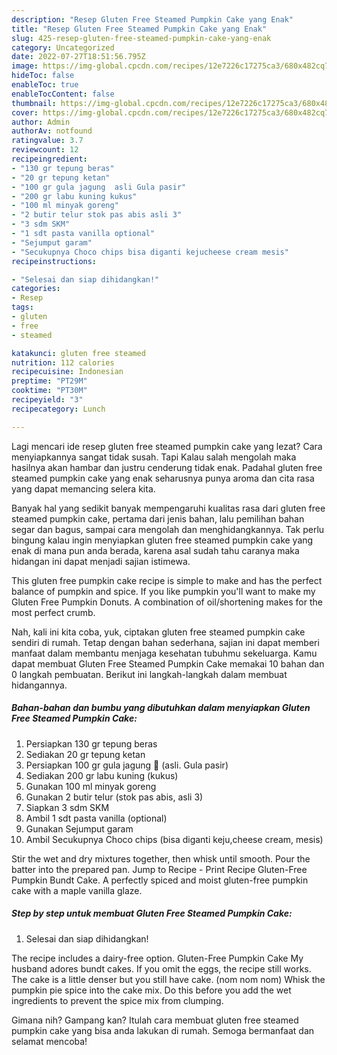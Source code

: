 ```yaml
---
description: "Resep Gluten Free Steamed Pumpkin Cake yang Enak"
title: "Resep Gluten Free Steamed Pumpkin Cake yang Enak"
slug: 425-resep-gluten-free-steamed-pumpkin-cake-yang-enak
category: Uncategorized
date: 2022-07-27T18:51:56.795Z
image: https://img-global.cpcdn.com/recipes/12e7226c17275ca3/680x482cq70/gluten-free-steamed-pumpkin-cake-foto-resep-utama.jpg
hideToc: false
enableToc: true
enableTocContent: false
thumbnail: https://img-global.cpcdn.com/recipes/12e7226c17275ca3/680x482cq70/gluten-free-steamed-pumpkin-cake-foto-resep-utama.jpg
cover: https://img-global.cpcdn.com/recipes/12e7226c17275ca3/680x482cq70/gluten-free-steamed-pumpkin-cake-foto-resep-utama.jpg
author: Admin
authorAv: notfound
ratingvalue: 3.7
reviewcount: 12
recipeingredient:
- "130 gr tepung beras"
- "20 gr tepung ketan"
- "100 gr gula jagung  asli Gula pasir"
- "200 gr labu kuning kukus"
- "100 ml minyak goreng"
- "2 butir telur stok pas abis asli 3"
- "3 sdm SKM"
- "1 sdt pasta vanilla optional"
- "Sejumput garam"
- "Secukupnya Choco chips bisa diganti kejucheese cream mesis"
recipeinstructions:

- "Selesai dan siap dihidangkan!"
categories:
- Resep
tags:
- gluten
- free
- steamed

katakunci: gluten free steamed 
nutrition: 112 calories
recipecuisine: Indonesian
preptime: "PT29M"
cooktime: "PT30M"
recipeyield: "3"
recipecategory: Lunch

---
```



Lagi mencari ide resep gluten free steamed pumpkin cake yang lezat? Cara menyiapkannya sangat tidak susah. Tapi Kalau salah mengolah maka hasilnya akan hambar dan justru cenderung tidak enak. Padahal gluten free steamed pumpkin cake yang enak seharusnya punya aroma dan cita rasa yang dapat memancing selera kita.


Banyak hal yang sedikit banyak mempengaruhi kualitas rasa dari gluten free steamed pumpkin cake, pertama dari jenis bahan, lalu pemilihan bahan segar dan bagus, sampai cara mengolah dan menghidangkannya. Tak perlu bingung kalau ingin menyiapkan gluten free steamed pumpkin cake yang enak di mana pun anda berada, karena asal sudah tahu caranya maka hidangan ini dapat menjadi sajian istimewa.

This gluten free pumpkin cake recipe is simple to make and has the perfect balance of pumpkin and spice. If you like pumpkin you&#39;ll want to make my Gluten Free Pumpkin Donuts. A combination of oil/shortening makes for the most perfect crumb.


Nah, kali ini kita coba, yuk, ciptakan gluten free steamed pumpkin cake sendiri di rumah. Tetap dengan bahan sederhana, sajian ini dapat memberi manfaat dalam membantu menjaga kesehatan tubuhmu sekeluarga. Kamu dapat membuat Gluten Free Steamed Pumpkin Cake memakai 10 bahan dan 0 langkah pembuatan. Berikut ini langkah-langkah dalam membuat hidangannya.

<!--inarticleads1-->

##### Bahan-bahan dan bumbu yang dibutuhkan dalam menyiapkan Gluten Free Steamed Pumpkin Cake:

1. Persiapkan 130 gr tepung beras
1. Sediakan 20 gr tepung ketan
1. Persiapkan 100 gr gula jagung 🌽 (asli. Gula pasir)
1. Sediakan 200 gr labu kuning (kukus)
1. Gunakan 100 ml minyak goreng
1. Gunakan 2 butir telur (stok pas abis, asli 3)
1. Siapkan 3 sdm SKM
1. Ambil 1 sdt pasta vanilla (optional)
1. Gunakan Sejumput garam
1. Ambil Secukupnya Choco chips (bisa diganti keju,cheese cream, mesis)


Stir the wet and dry mixtures together, then whisk until smooth. Pour the batter into the prepared pan. Jump to Recipe - Print Recipe Gluten-Free Pumpkin Bundt Cake. A perfectly spiced and moist gluten-free pumpkin cake with a maple vanilla glaze. 

<!--inarticleads2-->

##### Step by step untuk membuat Gluten Free Steamed Pumpkin Cake:


1. Selesai dan siap dihidangkan!

The recipe includes a dairy-free option. Gluten-Free Pumpkin Cake My husband adores bundt cakes. If you omit the eggs, the recipe still works. The cake is a little denser but you still have cake. (nom nom nom) Whisk the pumpkin pie spice into the cake mix. Do this before you add the wet ingredients to prevent the spice mix from clumping. 

Gimana nih? Gampang kan? Itulah cara membuat gluten free steamed pumpkin cake yang bisa anda lakukan di rumah. Semoga bermanfaat dan selamat mencoba!
